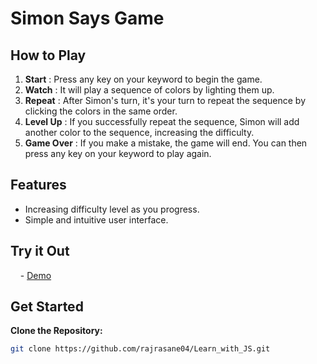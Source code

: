 # Simon Says Game

## How to Play

1. **Start** : Press any key on your keyword to begin the game.
2. **Watch** : It will play a sequence of colors by lighting them up.
3. **Repeat** : After Simon's turn, it's your turn to repeat the sequence by clicking the colors in the same order.
4. **Level Up** : If you successfully repeat the sequence, Simon will add another color to the sequence, increasing the difficulty.
5. **Game Over** : If you make a mistake, the game will end. You can then press any key on your keyword to play again.

## Features

- Increasing difficulty level as you progress.
- Simple and intuitive user interface.

## Try it Out

&nbsp;&nbsp;&nbsp; - [Demo](https://rajrasane04.github.io/simon-says_Game/)

## Get Started

**Clone the Repository:**
   ```bash
   git clone https://github.com/rajrasane04/Learn_with_JS.git
